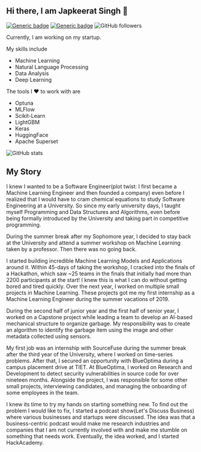 ## Hi there, I am Japkeerat Singh 👋

[![Generic badge](https://img.shields.io/badge/LinkedIn-japkeeratsingh-blue.svg)](https://www.linkedin.com/in/japkeeratsingh/)
[![Generic badge](https://img.shields.io/badge/Email-japkeerat21@gmail.com-red.svg)](mailto:japkeerat21@gmail.com)
![GitHub followers](https://img.shields.io/github/followers/Japkeerat?style=social)


Currently, I am working on my startup.

My skills include

- Machine Learning
- Natural Language Processing
- Data Analysis
- Deep Learning

The tools I ❤️ to work with are

- Optuna 
- MLFlow
- Scikit-Learn
- LightGBM
- Keras
- HuggingFace
- Apache Superset

![GitHub stats](https://github-readme-stats.vercel.app/api?username=Japkeerat&show_icons=true&count_private=true)



My Story
---

I knew I wanted to be a Software Engineer(plot twist: I first became a Machine Learning Engineer and then founded a company) even before I realized that I would have to cram chemical equations to study Software Engineering at a University. So since my early university days, I taught myself Programming and Data Structures and Algorithms, even before being formally introduced by the University and taking part in competitive programming.

During the summer break after my Sophomore year, I decided to stay back at the University and attend a summer workshop on Machine Learning taken by a professor. Then there was no going back.

I started building incredible Machine Learning Models and Applications around it. Within 45-days of taking the workshop, I cracked into the finals of a Hackathon, which saw ~25 teams in the finals that initially had more than 2200 participants at the start! I knew this is what I can do without getting bored and tired quickly. Over the next year, I worked on multiple small projects in Machine Learning. These projects got me my first internship as a Machine Learning Engineer during the summer vacations of 2019.

During the second half of junior year and the first half of senior year, I worked on a Capstone project while leading a team to develop an AI-based mechanical structure to organize garbage. My responsibility was to create an algorithm to identify the garbage item using the image and other metadata collected using sensors.

My first job was an internship with SourceFuse during the summer break after the third year of the University, where I worked on time-series problems. After that, I secured an opportunity with BlueOptima during a campus placement drive at TIET. At BlueOptima, I worked on Research and Development to detect security vulnerabilities in source code for over nineteen months. Alongside the project, I was responsible for some other small projects, interviewing candidates, and managing the onboarding of some employees in the team.

I knew its time to try my hands on starting something new. To find out the problem I would like to fix, I started a podcast show(Let's Discuss Business) where various businesses and startups were discussed. The idea was that a business-centric podcast would make me research industries and companies that I am not currently involved with and make me stumble on something that needs work. Eventually, the idea worked, and I started HackAcademy.
